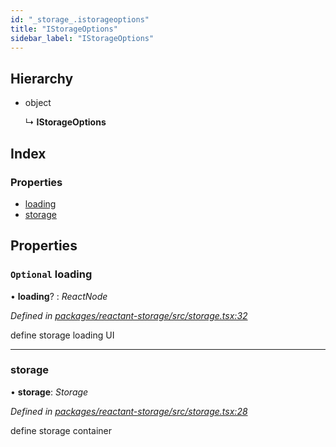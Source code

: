 ```yaml
---
id: "_storage_.istorageoptions"
title: "IStorageOptions"
sidebar_label: "IStorageOptions"
---
```


## Hierarchy

* object

  ↳ **IStorageOptions**

## Index

### Properties

* [loading](_storage_.istorageoptions.md#optional-loading)
* [storage](_storage_.istorageoptions.md#storage)

## Properties

### `Optional` loading

• **loading**? : *ReactNode*

*Defined in [packages/reactant-storage/src/storage.tsx:32](https://github.com/unadlib/reactant/blob/5a9891fd/packages/reactant-storage/src/storage.tsx#L32)*

define storage loading UI

___

###  storage

• **storage**: *Storage*

*Defined in [packages/reactant-storage/src/storage.tsx:28](https://github.com/unadlib/reactant/blob/5a9891fd/packages/reactant-storage/src/storage.tsx#L28)*

define storage container
